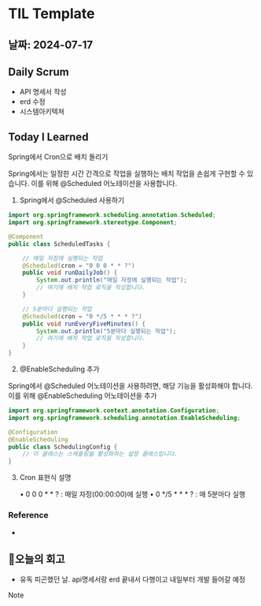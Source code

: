 # TIL Template

## 날짜: 2024-07-17

## Daily Scrum
- API 명세서 작성
- erd 수정
- 시스템아키텍쳐

## Today I Learned
Spring에서 Cron으로 배치 돌리기

Spring에서는 일정한 시간 간격으로 작업을 실행하는 배치 작업을 손쉽게 구현할 수 있습니다. 이를 위해 @Scheduled 어노테이션을 사용합니다.

1. Spring에서 @Scheduled 사용하기
``` java
import org.springframework.scheduling.annotation.Scheduled;
import org.springframework.stereotype.Component;

@Component
public class ScheduledTasks {

    // 매일 자정에 실행되는 작업
    @Scheduled(cron = "0 0 0 * * ?")
    public void runDailyJob() {
        System.out.println("매일 자정에 실행되는 작업");
        // 여기에 배치 작업 로직을 작성합니다.
    }

    // 5분마다 실행되는 작업
    @Scheduled(cron = "0 */5 * * * ?")
    public void runEveryFiveMinutes() {
        System.out.println("5분마다 실행되는 작업");
        // 여기에 배치 작업 로직을 작성합니다.
    }
}
```
2. @EnableScheduling 추가

Spring에서 @Scheduled 어노테이션을 사용하려면, 해당 기능을 활성화해야 합니다. 이를 위해 @EnableScheduling 어노테이션을 추가
``` java
import org.springframework.context.annotation.Configuration;
import org.springframework.scheduling.annotation.EnableScheduling;

@Configuration
@EnableScheduling
public class SchedulingConfig {
    // 이 클래스는 스케줄링을 활성화하는 설정 클래스입니다.
}
```

3. Cron 표현식 설명

	•	0 0 0 * * ? : 매일 자정(00:00:00)에 실행
	•	0 */5 * * * ? : 매 5분마다 실행


### Reference
-

## 🎱오늘의 회고
- 유독 피곤했던 날. api명세서랑 erd 끝내서 다행이고 내일부터 개발 들어갈 예정

> [!NOTE]